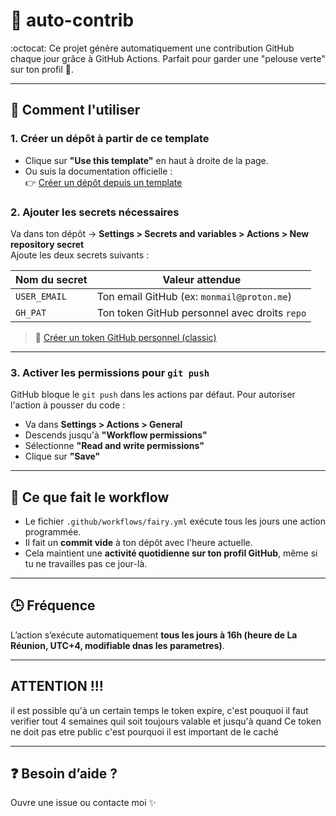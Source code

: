 # 🌱 auto-contrib

:octocat: Ce projet génère automatiquement une contribution GitHub chaque jour grâce à GitHub Actions. Parfait pour garder une "pelouse verte" sur ton profil 🌿.

---

## 🚀 Comment l'utiliser

### 1. Créer un dépôt à partir de ce template
- Clique sur **"Use this template"** en haut à droite de la page.
- Ou suis la documentation officielle :  
  👉 [Créer un dépôt depuis un template](https://docs.github.com/en/github/creating-cloning-and-archiving-repositories/creating-a-repository-from-a-template)

### 2. Ajouter les secrets nécessaires
Va dans ton dépôt → **Settings > Secrets and variables > Actions > New repository secret**  
Ajoute les deux secrets suivants :

| Nom du secret | Valeur attendue |
|---------------|------------------|
| `USER_EMAIL`  | Ton email GitHub (ex: `monmail@proton.me`) |
| `GH_PAT`      | Ton token GitHub personnel avec droits `repo` |

> 📌 [Créer un token GitHub personnel (classic)](https://github.com/settings/tokens/new)

---

### 3. Activer les permissions pour `git push`

GitHub bloque le `git push` dans les actions par défaut. Pour autoriser l'action à pousser du code :

- Va dans **Settings > Actions > General**
- Descends jusqu'à **"Workflow permissions"**
- Sélectionne **"Read and write permissions"**
- Clique sur **"Save"**

---

## 🔄 Ce que fait le workflow

- Le fichier `.github/workflows/fairy.yml` exécute tous les jours une action programmée.
- Il fait un **commit vide** à ton dépôt avec l'heure actuelle.
- Cela maintient une **activité quotidienne sur ton profil GitHub**, même si tu ne travailles pas ce jour-là.

---

## 🕒 Fréquence

L’action s’exécute automatiquement **tous les jours à 16h (heure de La Réunion, UTC+4, modifiable dnas les parametres)**.

---

## ATTENTION !!!

il est possible qu'à un certain temps le token expire, c'est pouquoi il faut verifier tout 4 semaines quil soit toujours valable et jusqu'à quand 
Ce token ne doit pas etre public c'est pourquoi il est important de le caché 

---

## ❓ Besoin d’aide ?

Ouvre une issue ou contacte moi ✨
